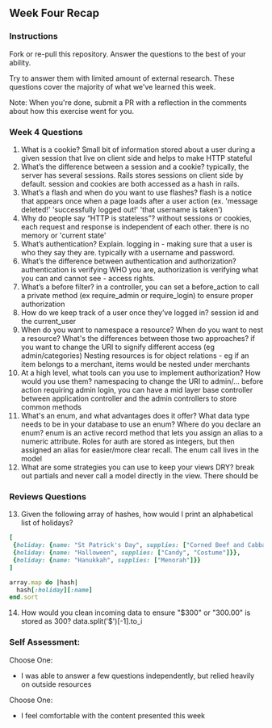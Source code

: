 ## Week Four Recap

### Instructions
Fork or re-pull this repository. Answer the questions to the best of your ability.

Try to answer them with limited amount of external research. These questions cover the majority of what we've learned this week.

Note: When you're done, submit a PR with a reflection in the comments about how this exercise went for you.

### Week 4 Questions

1. What is a cookie?
Small bit of information stored about a user during a given session that live on client side and helps to make HTTP stateful
2. What’s the difference between a session and a cookie?
typically, the server has several sessions. Rails stores sessions on client side by default. session and cookies are both accessed as a hash in rails.
3. What’s a flash and when do you want to use flashes?
flash is a notice that appears once when a page loads after a user action (ex. 'message deleted!' 'successfully logged out!' 'that username is taken')
4. Why do people say “HTTP is stateless”?
without sessions or cookies, each request and response is independent of each other. there is no memory or 'current state'
5. What’s authentication? Explain.
logging in - making sure that a user is who they say they are. typically with a username and password.
6. What’s the difference between authentication and authorization?
authentication is verifying WHO you are, authorization is verifying what you can and cannot see - access rights.
7. What’s a before filter?
in a controller, you can set a before_action to call a private method (ex require_admin or require_login) to ensure proper authorization
8. How do we keep track of a user once they’ve logged in?
session id and the current_user
9. When do you want to namespace a resource? When do you want to nest a resource? What's the differences between those two approaches?
if you want to change the URI to signify different access (eg admin/categories)
Nesting resources is for object relations - eg if an item belongs to a merchant, items would be nested under merchants
10. At a high level, what tools can you use to implement authorization? How would you use them?
namespacing to change the URI to admin/...
before action requiring admin login, you can have a mid layer base controller between application controller and the admin controllers to store common methods
11. What's an enum, and what advantages does it offer? What data type needs to be in your database to use an enum? Where do you declare an enum?
enum is an active record method that lets you assign an alias to a numeric attribute. Roles for auth are stored as integers, but then assigned an alias for easier/more clear recall. The enum call lives in the model
12. What are some strategies you can use to keep your views DRY?
break out partials and never call a model directly in the view. There should be


### Reviews Questions
13. Given the following array of hashes, how would I print an alphabetical list of holidays?
```ruby
[
 {holiday: {name: "St Patrick's Day", supplies: ["Corned Beef and Cabbage"]}},
 {holiday: {name: "Halloween", supplies: ["Candy", "Costume"]}},
 {holiday: {name: "Hanukkah", supplies: ["Menorah"]}}
]
```  
```ruby
array.map do |hash|
  hash[:holiday][:name]
end.sort
```  

14. How would you clean incoming data to ensure "$300" or "300.00" is stored as 300?
data.split('$')[-1].to_i


### Self Assessment:
Choose One:
* I was able to answer a few questions independently, but relied heavily on outside resources

Choose One:
* I feel comfortable with the content presented this week
